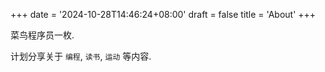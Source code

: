 +++
date = '2024-10-28T14:46:24+08:00'
draft = false
title = 'About'
+++

菜鸟程序员一枚. 

计划分享关于 `编程`, `读书`, `运动` 等内容.

